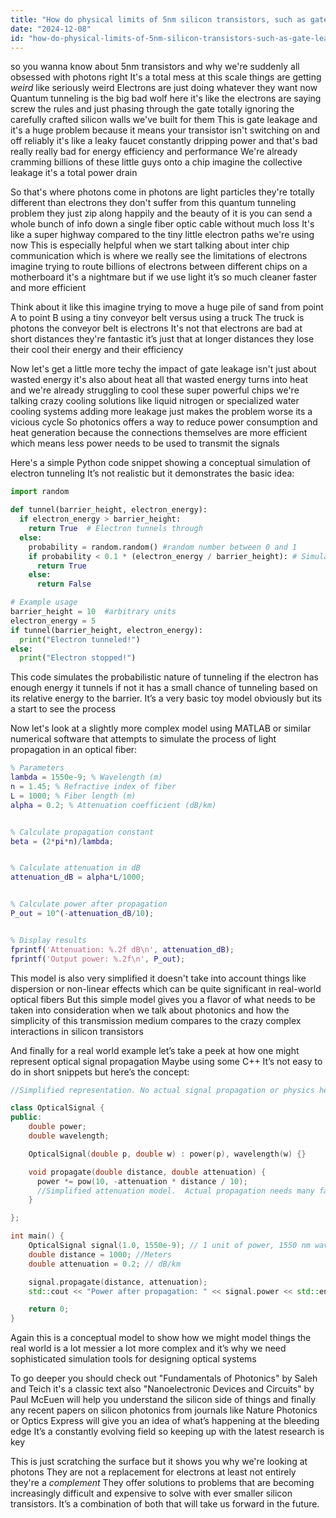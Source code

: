 ```yaml
---
title: "How do physical limits of 5nm silicon transistors, such as gate leakage due to quantum tunneling, impact the shift toward photonic interconnect solutions?"
date: "2024-12-08"
id: "how-do-physical-limits-of-5nm-silicon-transistors-such-as-gate-leakage-due-to-quantum-tunneling-impact-the-shift-toward-photonic-interconnect-solutions"
---
```


 so you wanna know about 5nm transistors and why we're suddenly all obsessed with photons right  It's a total mess at this scale things are getting *weird*  like seriously weird  Electrons are just doing whatever they want now  Quantum tunneling is the big bad wolf here  it's like  the electrons are saying screw the rules and just phasing through the gate  totally ignoring the carefully crafted silicon walls we've built for them  This is gate leakage and it's a huge problem  because it means your transistor isn't switching on and off reliably  it's like a leaky faucet constantly dripping power  and that's bad  really really bad for energy efficiency and performance  We're already cramming billions of these little guys onto a chip  imagine the collective leakage  it's a total power drain  

So that's where photons come in  photons are light particles  they're totally different than electrons  they don't suffer from this quantum tunneling problem  they just zip along happily  and the beauty of it is you can send a whole bunch of info down a single fiber optic cable without much loss  It's like a super highway compared to the tiny little electron paths we're using now  This is especially helpful when we start talking about inter chip communication which is where we really see the limitations of electrons  imagine trying to route billions of electrons between different chips on a motherboard it's a nightmare   but if we use light it’s so much cleaner  faster   and more efficient  

Think about it like this imagine trying to move a huge pile of sand from point A to point B using a tiny conveyor belt versus using a truck  The truck is photons the conveyor belt is electrons  It's not that electrons are bad at short distances  they're fantastic  it’s just that at longer distances they lose their cool their energy  and their efficiency

Now let's get a little more techy  the impact of gate leakage isn't just about wasted energy  it's also about heat  all that wasted energy turns into heat  and we're already struggling to cool these super powerful chips  we're talking crazy cooling solutions like liquid nitrogen or specialized water cooling systems  adding more leakage just makes the problem worse its a vicious cycle  So photonics offers a way to reduce power consumption and heat generation   because the connections themselves are more efficient which means less power needs to be used to transmit the signals


Here's a simple Python code snippet showing a conceptual simulation of electron tunneling  It’s not realistic but it demonstrates the basic idea:

```python
import random

def tunnel(barrier_height, electron_energy):
  if electron_energy > barrier_height:
    return True  # Electron tunnels through
  else:
    probability = random.random() #random number between 0 and 1
    if probability < 0.1 * (electron_energy / barrier_height): # Simulate lower probability at lower energy
      return True
    else:
      return False

# Example usage
barrier_height = 10  #arbitrary units
electron_energy = 5
if tunnel(barrier_height, electron_energy):
  print("Electron tunneled!")
else:
  print("Electron stopped!")

```

This code simulates the probabilistic nature of tunneling if the electron has enough energy it tunnels if not it has a small chance of tunneling based on its relative energy to the barrier.  It’s a very basic  toy model  obviously   but its a start to see the process   

Now let's look at a slightly more complex model using MATLAB or similar numerical software  that  attempts to simulate the process of light propagation in an optical fiber:


```matlab
% Parameters
lambda = 1550e-9; % Wavelength (m)
n = 1.45; % Refractive index of fiber
L = 1000; % Fiber length (m)
alpha = 0.2; % Attenuation coefficient (dB/km)


% Calculate propagation constant
beta = (2*pi*n)/lambda;


% Calculate attenuation in dB
attenuation_dB = alpha*L/1000;


% Calculate power after propagation
P_out = 10^(-attenuation_dB/10);


% Display results
fprintf('Attenuation: %.2f dB\n', attenuation_dB);
fprintf('Output power: %.2f\n', P_out);
```

This model is also very simplified it doesn't take into account things like dispersion or non-linear effects which can be quite significant in real-world optical fibers  But this simple model gives you a flavor of what needs to be taken into consideration when we talk about photonics  and how the simplicity of this transmission medium compares to the crazy complex interactions in silicon transistors

And finally for a real world example let’s take a peek at how one might represent optical signal propagation  Maybe using some C++  It’s not easy to do in short snippets but here’s the concept:


```cpp
//Simplified representation. No actual signal propagation or physics here.

class OpticalSignal {
public:
    double power;
    double wavelength;

    OpticalSignal(double p, double w) : power(p), wavelength(w) {}

    void propagate(double distance, double attenuation) {
      power *= pow(10, -attenuation * distance / 10);
      //Simplified attenuation model.  Actual propagation needs many factors
    }

};

int main() {
    OpticalSignal signal(1.0, 1550e-9); // 1 unit of power, 1550 nm wavelength
    double distance = 1000; //Meters
    double attenuation = 0.2; // dB/km

    signal.propagate(distance, attenuation);
    std::cout << "Power after propagation: " << signal.power << std::endl;

    return 0;
}
```

Again this is a conceptual model to show how we might model things   the real world is a lot messier  a lot more complex   and it’s why we need sophisticated simulation tools for designing optical systems


To go deeper you should check out  "Fundamentals of Photonics" by Saleh and Teich  it's a classic text   also  "Nanoelectronic Devices and Circuits" by Paul McEuen  will help you understand the silicon side of things  and finally any recent papers on silicon photonics from journals like  Nature Photonics or Optics Express will give you an idea of what’s happening  at the bleeding edge  It’s a constantly evolving field so keeping up with the latest research is key


This is just scratching the surface   but it shows you why we're looking at photons  They are not a replacement for electrons  at least not entirely they're a *complement*   They offer solutions to problems that are becoming increasingly difficult and expensive to solve with ever smaller silicon transistors. It’s a combination of both that will take us forward in the future.
